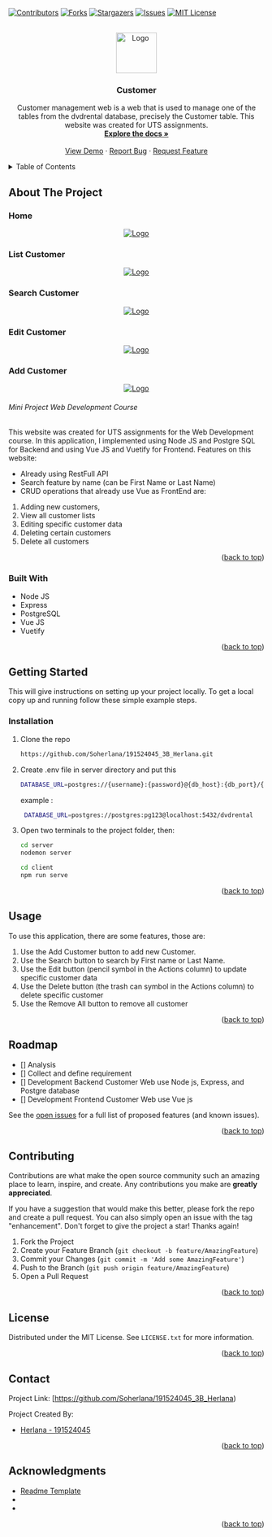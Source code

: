 <div id="top"></div>
<!--
*** Thanks for checking out the Best-README-Template. If you have a suggestion
*** that would make this better, please fork the repo and create a pull request
*** or simply open an issue with the tag "enhancement".
*** Don't forget to give the project a star!
*** Thanks again! Now go create something AMAZING! :D
-->



<!-- PROJECT SHIELDS -->
<!--
*** I'm using markdown "reference style" links for readability.
*** Reference links are enclosed in brackets [ ] instead of parentheses ( ).
*** See the bottom of this document for the declaration of the reference variables
*** for contributors-url, forks-url, etc. This is an optional, concise syntax you may use.
*** https://www.markdownguide.org/basic-syntax/#reference-style-links
-->
[![Contributors][contributors-shield]][contributors-url]
[![Forks][forks-shield]][forks-url]
[![Stargazers][stars-shield]][stars-url]
[![Issues][issues-shield]][issues-url]
[![MIT License][license-shield]][license-url]



<!-- PROJECT LOGO -->
<br />
<div align="center">
  <a href="https://github.com/Soherlana/191524045_3B_Herlana">
    <img src="server/images/logo.jpg" alt="Logo" width="80" height="80">
  </a>


<h3 align="center">Customer</h3>

  <p align="center">
    Customer management web is a web that is used to manage one of the tables from the dvdrental database, precisely the Customer table. This website was created for UTS assignments. 
    <br />
    <a href="https://github.com/Soherlana/191524045_3B_Herlana"><strong>Explore the docs »</strong></a>
    <br />
    <br />
    <a href="https://github.com/Soherlana/191524045_3B_Herlana">View Demo</a>
    ·
    <a href="https://github.com/Soherlana/191524045_3B_Herlana/issues">Report Bug</a>
    ·
    <a href="https://github.com/Soherlana/191524045_3B_Herlana/issues">Request Feature</a>
  </p>
</div>



<!-- TABLE OF CONTENTS -->
<details>
  <summary>Table of Contents</summary>
  <ol>
    <li>
      <a href="#about-the-project">About The Project</a>
      <ul>
        <li><a href="#built-with">Built With</a></li>
      </ul>
    </li>
    <li>
      <a href="#getting-started">Getting Started</a>
      <ul>
        <li><a href="#prerequisites">Prerequisites</a></li>
        <li><a href="#installation">Installation</a></li>
      </ul>
    </li>
    <li><a href="#usage">Usage</a></li>
    <li><a href="#roadmap">Roadmap</a></li>
    <li><a href="#contributing">Contributing</a></li>
    <li><a href="#license">License</a></li>
    <li><a href="#contact">Contact</a></li>
    <li><a href="#acknowledgments">Acknowledgments</a></li>
  </ol>
</details>



<!-- ABOUT THE PROJECT width="900" height="450"-->
## About The Project
<h3 align="left">Home</h3>
<div align="center">
<a href="https://github.com/Soherlana/191524045_3B_Herlana">
    <img src="server/images/ss1.png" alt="Logo">
</a>
</div>
<h3 align="left">List Customer</h3>
<div align="center">
<a href="https://github.com/Soherlana/191524045_3B_Herlana">
    <img src="server/images/ss2.png" alt="Logo">
</a>
</div>
<h3 align="left">Search Customer</h3>
<div align="center">
<a href="https://github.com/Soherlana/191524045_3B_Herlana">
    <img src="server/images/ss3.png" alt="Logo">
</a>
</div>
<h3 align="left">Edit Customer</h3>
<div align="center">
<a href="https://github.com/Soherlana/191524045_3B_Herlana">
    <img src="server/images/ss4.png" alt="Logo">
</a>
</div>
<h3 align="left">Add Customer</h3>
<div align="center">
<a href="https://github.com/Soherlana/191524045_3B_Herlana">
    <img src="server/images/ss5.png" alt="Logo">
</a>
</div>

<!-- [![Product Name Screenshot][product-screenshot]](https://example.com) -->

###### Mini Project Web Development Course

This website was created for UTS assignments for the Web Development course. In this application, I implemented using Node JS and Postgre SQL for Backend and using Vue JS and Vuetify for Frontend.
Features on this website:

- Already using RestFull API
- Search feature by name (can be First Name or Last Name)
- CRUD operations that already use Vue as FrontEnd are:
1. Adding new customers,
2. View all customer lists
3. Editing specific customer data
4. Deleting certain customers
5. Delete all customers 


<p align="right">(<a href="#top">back to top</a>)</p>



### Built With

* Node JS
* Express
* PostgreSQL
* Vue JS
* Vuetify

<p align="right">(<a href="#top">back to top</a>)</p>



<!-- GETTING STARTED -->
## Getting Started

This will give instructions on setting up your project locally. To get a local copy up and running follow these simple example steps.

### Installation

1. Clone the repo
   ```sh
   https://github.com/Soherlana/191524045_3B_Herlana.git
   ```
2. Create .env file in server directory and put this
   ```sh
   DATABASE_URL=postgres://{username}:{password}@{db_host}:{db_port}/{database_name}
   ``` 
   example :
   ```sh
    DATABASE_URL=postgres://postgres:pg123@localhost:5432/dvdrental
   ```
   
4. Open two terminals to the project folder, then:
    ```sh
    cd server
    nodemon server
   ```
   ```sh
   cd client
   npm run serve
   ```

<p align="right">(<a href="#top">back to top</a>)</p>



<!-- USAGE EXAMPLES -->
## Usage

To use this application, there are some features, those are:

1. Use the Add Customer button to add new Customer.
2. Use the Search button to search by First name or Last Name.
3. Use the Edit button (pencil symbol in the Actions column) to update specific customer data
4. Use the Delete button (the trash can symbol in the Actions column) to delete specific customer
5. Use the Remove All button to remove all customer
<p align="right">(<a href="#top">back to top</a>)</p>



<!-- ROADMAP -->
## Roadmap

- [] Analysis
- [] Collect and define requirement
- [] Development Backend Customer Web use Node js, Express, and Postgre database
- [] Development Frontend Customer Web use Vue js


See the [open issues](https://github.com/Soherlana/191524045_3B_Herlana/issues) for a full list of proposed features (and known issues).

<p align="right">(<a href="#top">back to top</a>)</p>



<!-- CONTRIBUTING -->
## Contributing

Contributions are what make the open source community such an amazing place to learn, inspire, and create. Any contributions you make are **greatly appreciated**.

If you have a suggestion that would make this better, please fork the repo and create a pull request. You can also simply open an issue with the tag "enhancement".
Don't forget to give the project a star! Thanks again!

1. Fork the Project
2. Create your Feature Branch (`git checkout -b feature/AmazingFeature`)
3. Commit your Changes (`git commit -m 'Add some AmazingFeature'`)
4. Push to the Branch (`git push origin feature/AmazingFeature`)
5. Open a Pull Request

<p align="right">(<a href="#top">back to top</a>)</p>



<!-- LICENSE -->
## License

Distributed under the MIT License. See `LICENSE.txt` for more information.

<p align="right">(<a href="#top">back to top</a>)</p>



<!-- CONTACT -->
## Contact

Project Link: [https://github.com/Soherlana/191524045_3B_Herlana)

Project Created By: 


* [Herlana - 191524045](https://github.com/Soherlana)



<p align="right">(<a href="#top">back to top</a>)</p>



<!-- ACKNOWLEDGMENTS -->
## Acknowledgments

* [Readme Template](https://github.com/othneildrew/Best-README-Template)
* []()
* []()

<p align="right">(<a href="#top">back to top</a>)</p>



<!-- MARKDOWN LINKS & IMAGES -->
<!-- https://www.markdownguide.org/basic-syntax/#reference-style-links -->
[contributors-shield]: https://img.shields.io/github/contributors/3BD4-Webdev-Kelompok8/NodeJS-Postgre-Stopwatch.svg?style=for-the-badge
[contributors-url]: https://github.com/Soherlana/191524045_3B_Herlana/graphs/contributors
[forks-shield]: https://img.shields.io/github/forks/3BD4-Webdev-Kelompok8/NodeJS-Postgre-Stopwatch.svg?style=for-the-badge
[forks-url]: https://github.com/Soherlana/191524045_3B_Herlana/network/members
[stars-shield]: https://img.shields.io/github/stars/3BD4-Webdev-Kelompok8/NodeJS-Postgre-Stopwatch.svg?style=for-the-badge
[stars-url]: https://github.com/Soherlana/191524045_3B_Herlana/stargazers
[issues-shield]: https://img.shields.io/github/issues/3BD4-Webdev-Kelompok8/NodeJS-Postgre-Stopwatch.svg?style=for-the-badge
[issues-url]: https://github.com/Soherlana/191524045_3B_Herlana/issues
[license-shield]: https://img.shields.io/github/license/3BD4-Webdev-Kelompok8/NodeJS-Postgre-Stopwatch.svg?style=for-the-badge
[license-url]: https://github.com/Soherlana/191524045_3B_Herlana/blob/master/LICENSE.txt

[product-screenshot]: images/screenshot.png

